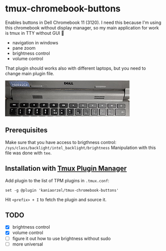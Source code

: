 # tmux-chromebook-buttons

Enables buttons in Dell Chromebook 11 (3120).
I need this because I'm using this chromebook without display manager,
so my main application for work is tmux in TTY without GUI 💪

- navigation in windows
- pane zoom
- brightness control
- volume control

That plugin should works also with different laptops, but you need to change main plugin file.

![Buttons photo](./buttons.jpg)

## Prerequisites

Make sure that you have access to brigthness control:
`/sys/class/backlight/intel_backlight/brightness`
Manipulation with this file was done with `tee`.

## Installation with [Tmux Plugin Manager](https://github.com/tmux-plugins/tpm)

Add plugin to the list of TPM plugins in `.tmux.conf`:

```tmux
set -g @plugin 'kaniaorzel/tmux-chromebook-buttons'
```

Hit `<prefix> + I` to fetch the plugin and source it.

## TODO

- [x] brightness control
- [x] volume control
- [ ] figure it out how to use brightness without sudo
- [ ] more universal
